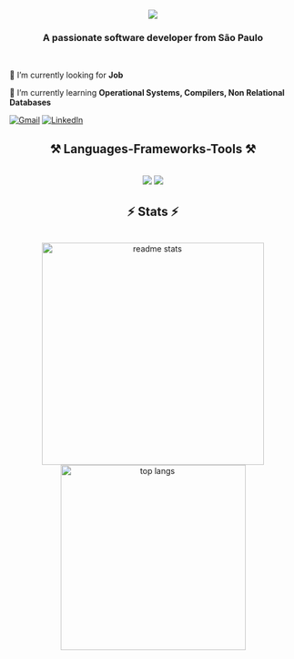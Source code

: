 
<h1 align="center">
    <img src="https://readme-typing-svg.herokuapp.com/?font=Righteous&size=35&center=true&vCenter=true&width=500&height=70&duration=4000&lines=Hi+There!+👋;+I'm+Pedro+Henrique!;" />
</h1>

<h3 align="center">A passionate software developer from São Paulo </h3>

<br/>

 🔭 I’m currently looking for **Job**
 
🌱 I’m currently learning **Operational Systems, Compilers, Non Relational Databases**


[![Gmail](https://img.shields.io/badge/Gmail-D14836?style=for-the-badge&logo=gmail&logoColor=white)](mailto:pedrohlkcosta@gmail.com?subject=Assunto%20do%20Email&body=Corpo%20do%20Email)
[![LinkedIn](https://img.shields.io/badge/LinkedIn-0077B5?style=for-the-badge&logo=linkedin&logoColor=white)](https://www.linkedin.com/in/peedrooh/)


<h2 align="center">⚒️ Languages-Frameworks-Tools ⚒️</h2>
<br/>
<div align="center">
    <img src="https://skillicons.dev/icons?i=react,html,css,vscode,idea" />
    <img src="https://skillicons.dev/icons?i=nodejs,python,javascript,c,cpp,java," /><br>
</div>


<h2 align="center">⚡ Stats ⚡</h2>
<br>
<div align=center>

  <img width=390 src="https://github-readme-stats.vercel.app/api?username=phcosta2&&show_icons=true&theme=react&rank_icon=github&border_radius=10" alt="readme stats" />
  <br>
  <img width=325 align="center" src="https://github-readme-stats.vercel.app/api/top-langs/?username=phcosta2&langs_count=8&layout=compact&theme=react&border_radius=10&size_weight=0.5&count_weight=0.5&exclude_repo=github-readme-stats" alt="top langs" />
</div>

